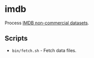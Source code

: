 # imdb
Process [IMDB non-commercial datasets](https://developer.imdb.com/non-commercial-datasets/).

## Scripts
* `bin/fetch.sh` - Fetch data files.
